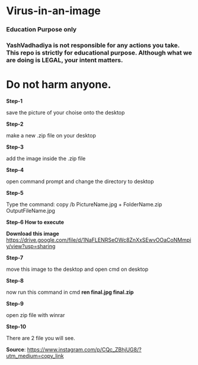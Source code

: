 # Virus-in-an-image

### Education Purpose only

### YashVadhadiya is not responsible for any actions you take. This repo is strictly for educational purpose. Although what we are doing is LEGAL, your intent matters.

# Do not harm anyone.

**Step-1**

save the picture of your choise onto the desktop

**Step-2**

make a new .zip file on your desktop

**Step-3**

add the image inside the .zip file

**Step-4**

open command prompt and change the directory to desktop

**Step-5**

Type the command: copy /b PictureName.jpg + FolderName.zip OutputFileName.jpg

**Step-6 How to execute**

**Download this image** https://drive.google.com/file/d/1NaFLENRSeOWc8ZnXxSEwvOOaCoNMmpiy/view?usp=sharing

**Step-7**

move this image to the desktop and open cmd on desktop

**Step-8**

now run this command in cmd **ren final.jpg final.zip**

**Step-9**

open zip file with winrar

**Step-10**

There are 2 file you will see.

**Source**: https://www.instagram.com/p/CQc_ZBhjUG8/?utm_medium=copy_link
